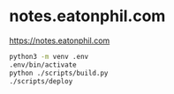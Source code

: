 # notes.eatonphil.com

https://notes.eatonphil.com

```bash
python3 -m venv .env
.env/bin/activate
python ./scripts/build.py
./scripts/deploy
```
